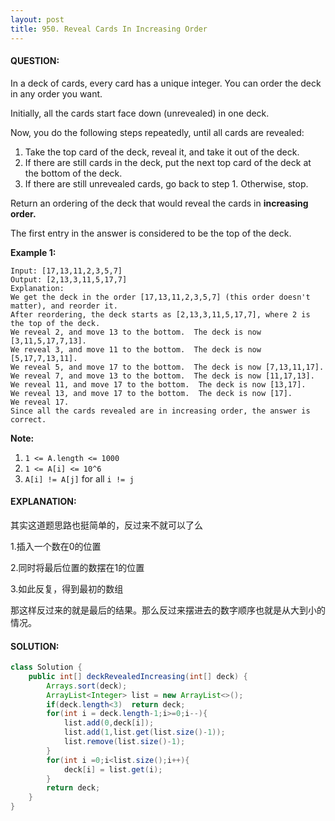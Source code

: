 ```yaml
---
layout: post
title: 950. Reveal Cards In Increasing Order
---
```


#### QUESTION:

In a deck of cards, every card has a unique integer.  You can order the deck in any order you want.

Initially, all the cards start face down (unrevealed) in one deck.

Now, you do the following steps repeatedly, until all cards are revealed:

1. Take the top card of the deck, reveal it, and take it out of the deck.
2. If there are still cards in the deck, put the next top card of the deck at the bottom of the deck.
3. If there are still unrevealed cards, go back to step 1.  Otherwise, stop.

Return an ordering of the deck that would reveal the cards in **increasing order.**

The first entry in the answer is considered to be the top of the deck.

**Example 1:**

```
Input: [17,13,11,2,3,5,7]
Output: [2,13,3,11,5,17,7]
Explanation: 
We get the deck in the order [17,13,11,2,3,5,7] (this order doesn't matter), and reorder it.
After reordering, the deck starts as [2,13,3,11,5,17,7], where 2 is the top of the deck.
We reveal 2, and move 13 to the bottom.  The deck is now [3,11,5,17,7,13].
We reveal 3, and move 11 to the bottom.  The deck is now [5,17,7,13,11].
We reveal 5, and move 17 to the bottom.  The deck is now [7,13,11,17].
We reveal 7, and move 13 to the bottom.  The deck is now [11,17,13].
We reveal 11, and move 17 to the bottom.  The deck is now [13,17].
We reveal 13, and move 17 to the bottom.  The deck is now [17].
We reveal 17.
Since all the cards revealed are in increasing order, the answer is correct.
```

**Note:**

1. `1 <= A.length <= 1000`
2. `1 <= A[i] <= 10^6`
3. `A[i] != A[j]` for all `i != j`

#### EXPLANATION:

其实这道题思路也挺简单的，反过来不就可以了么

1.插入一个数在0的位置

2.同时将最后位置的数摆在1的位置

3.如此反复，得到最初的数组

那这样反过来的就是最后的结果。那么反过来摆进去的数字顺序也就是从大到小的情况。

#### SOLUTION:

```java
class Solution {
    public int[] deckRevealedIncreasing(int[] deck) {
        Arrays.sort(deck);
        ArrayList<Integer> list = new ArrayList<>();
        if(deck.length<3)  return deck;
        for(int i = deck.length-1;i>=0;i--){
            list.add(0,deck[i]);
            list.add(1,list.get(list.size()-1));
            list.remove(list.size()-1);
        }
        for(int i =0;i<list.size();i++){
            deck[i] = list.get(i);
        }
        return deck;
    }
}
```

